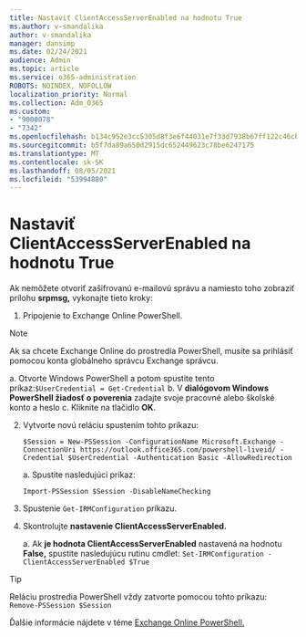 ```yaml
---
title: Nastaviť ClientAccessServerEnabled na hodnotu True
ms.author: v-smandalika
author: v-smandalika
manager: dansimp
ms.date: 02/24/2021
audience: Admin
ms.topic: article
ms.service: o365-administration
ROBOTS: NOINDEX, NOFOLLOW
localization_priority: Normal
ms.collection: Adm_O365
ms.custom:
- "9000078"
- "7342"
ms.openlocfilehash: b134c952e3cc5305d8f3e6f44031e7f33d7938b67ff122c46cb74bbd33cbf59e
ms.sourcegitcommit: b5f7da89a650d2915dc652449623c78be6247175
ms.translationtype: MT
ms.contentlocale: sk-SK
ms.lasthandoff: 08/05/2021
ms.locfileid: "53994880"
---
```

# <a name="set-clientaccessserverenabled-to-true"></a>Nastaviť ClientAccessServerEnabled na hodnotu True

Ak nemôžete otvoriť zašifrovanú e-mailovú správu a namiesto toho zobraziť prílohu **srpmsg,** vykonajte tieto kroky:

1. Pripojenie to Exchange Online PowerShell.

> [!NOTE]
> Ak sa chcete Exchange Online do prostredia PowerShell, musíte sa prihlásiť pomocou konta globálneho správcu Exchange správcu.

   a. Otvorte Windows PowerShell a potom spustite tento príkaz:`$UserCredential = Get-Credential`
b. V **dialógovom Windows PowerShell žiadosť o poverenia** zadajte svoje pracovné alebo školské konto a heslo c. Kliknite na tlačidlo **OK**. 

2. Vytvorte novú reláciu spustením tohto príkazu:

    `$Session = New-PSSession -ConfigurationName Microsoft.Exchange -ConnectionUri https://outlook.office365.com/powershell-liveid/ -Credential $UserCredential -Authentication Basic -AllowRedirection`

    a. Spustite nasledujúci príkaz:
    
    `Import-PSSession $Session -DisableNameChecking`

3. Spustenie `Get-IRMConfiguration` príkazu.

4. Skontrolujte **nastavenie ClientAccessServerEnabled.** 

    a. Ak **je hodnota ClientAccessServerEnabled** nastavená na hodnotu **False,** spustite nasledujúcu rutinu cmdlet: `Set-IRMConfiguration -ClientAccessServerEnabled $True`

> [!TIP]
> Reláciu prostredia PowerShell vždy zatvorte pomocou tohto príkazu: `Remove-PSSession $Session`

Ďalšie informácie nájdete v téme [Exchange Online PowerShell.](https://docs.microsoft.com/powershell/exchange/connect-to-exchange-online-powershell)

